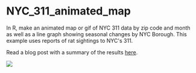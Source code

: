 # NYC_311_animated_map
In R, make an animated map or gif of NYC 311 data by zip code and month as well as a line graph showing seasonal changes by NYC Borough. This example uses reports of rat sightings to NYC's 311. 

Read a blog post with a summary of the results [here](https://towardsdatascience.com/new-yorkers-should-learn-to-get-along-with-rats-because-theyre-not-leaving-a-data-visualization-db4ca516762b).

![](https://i.imgur.com/CZtG35ah.gif)
